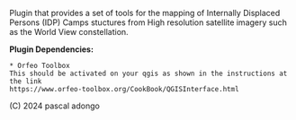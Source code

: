 Plugin that provides a set of tools for the mapping of Internally Displaced Persons (IDP) Camps stuctures from High resolution satellite imagery such as the World View constellation.

**Plugin Dependencies:**

    * Orfeo Toolbox
    This should be activated on your qgis as shown in the instructions at the link
    https://www.orfeo-toolbox.org/CookBook/QGISInterface.html

(C) 2024 pascal adongo
